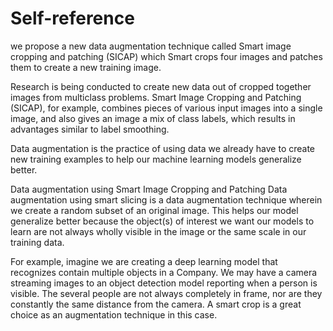 # Self-reference
we propose a new data augmentation technique called Smart image cropping and patching (SICAP) which Smart crops four images and patches them to create a new training image.

Research is being conducted to create new data out of cropped together images from multiclass problems. Smart Image Cropping and Patching (SICAP), for example, combines pieces of various input images into a single image, and also gives an image a mix of class labels, which results in advantages similar to label smoothing.

Data augmentation is the practice of using data we already have to create new training examples to help our machine learning models generalize better.

Data augmentation using Smart Image Cropping and Patching
Data augmentation using smart slicing is a data augmentation technique wherein we create a random subset of an original image. This helps our model generalize better because the object(s) of interest we want our models to learn are not always wholly visible in the image or the same scale in our training data.

For example, imagine we are creating a deep learning model that recognizes contain multiple objects in a Company. We may have a camera streaming images to an object detection model reporting when a person is visible. The several people are not always completely in frame, nor are they constantly the same distance from the camera. A smart crop is a great choice as an augmentation technique in this case.
